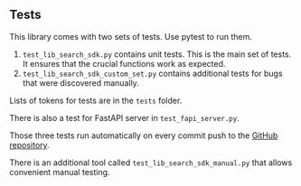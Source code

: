 ## Tests
This library comes with two sets of tests. Use pytest to run them.

1. `test_lib_search_sdk.py` contains unit tests. This is the main set of tests.
It ensures that the crucial functions work as expected.
2. `test_lib_search_sdk_custom_set.py` contains additional tests for bugs that
were discovered manually.

Lists of tokens for tests are in the `tests` folder.

There is also a test for FastAPI server in `test_fapi_server.py`.

Those three tests run automatically on every commit push to the
[GitHub repository](https://github.com/djfedos/djfedos-search).

There is an additional tool called `test_lib_search_sdk_manual.py` that allows convenient
manual testing.
